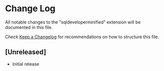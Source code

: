 # Change Log

All notable changes to the "sqldeveloperminified" extension will be documented in this file.

Check [Keep a Changelog](http://keepachangelog.com/) for recommendations on how to structure this file.

## [Unreleased]

- Initial release